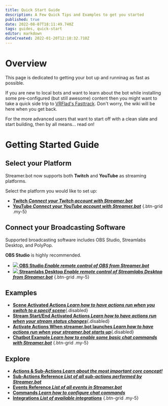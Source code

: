 ```yaml
---
title: Quick Start Guide
description: A Few Quick Tips and Examples to get you started
published: true
date: 2022-08-07T18:11:49.740Z
tags: guides, quick-start
editor: markdown
dateCreated: 2022-01-20T12:18:32.710Z
---
```


# Overview
This page is dedicated to getting your bot up and runninag as fast as possible. 

If you are new to local bots and want to learn about the bot while installing some pre-configured (but still awesome) content then you might want to take a quick side trip to [VRFlad's Fasttrack](https://vrflad.com/fasttrack). Don't worry, the wiki will be here when you get back.

For the more advanced users that want to start off with a clean slate and start building, then by all means... read on!

# Getting Started Guide

## Select your Platform

Streamer.bot now supports both **Twitch** and **YouTube** as streaming platforms.

Select the platform you would like to set up:

- [<i class="mdi mdi-twitch text--twitch"></i> **Twitch *Connect your Twitch account with Streamer.bot***](/en/Quick-Start/Twitch)
- [<i class="mdi mdi-youtube text--youtube"></i> **YouTube *Connect your YouTube account with Streamer.bot***](/en/Quick-Start/YouTube)
{.btn-grid .my-5}


## Connect your Broadcasting Software

Supported broadcasting software includes OBS Studio, Streamlabs Desktop, and PolyPop.

**OBS Studio** is highly recommended.


- [<img src="https://streamer.bot/img/integrations/obs.svg" /> **OBS Studio *Enable remote control of OBS from Streamer.bot***](/en/Quick-Start/OBS)
- [<img src="https://streamer.bot/img/integrations/streamlabs.png" /> **Streamlabs Desktop *Enable remote control of Streamlabs Desktop from Streamer.bot***](/en/Quick-Start/Streamlabs-Desktop)
{.btn-grid .my-5}

## Examples

- [<i class="mdi mdi-camera"></i> **Scene Activated Actions *Learn how to have actions run when you switch to a specif scene***](/en/Quick-Start/Example/SwitchScenes){.disabled}
- [<i class="mdi mdi-signal"></i> **Stream Start/End Activated Actions *Learn how to have actions run when your stream status changes***](/en/Quick-Start/Example/StreamStatus){.disabled}
- [<i class="mdi mdi-rocket-launch"></i> **Activate Actions When streamer.bot launches *Learn how to have actions run when your streamer.bot starts up***](/en/Quick-Start/Example/steamerbot-launch){.disabled}
 - [<i class="mdi mdi-chat"></i> **Chatbot Example *Learn how to enable some basic chat commands with Streamer.bot***](/en/Quick-Start/Commands)
{.btn-grid .my-5}

## Explore
- [<i class="mdi mdi-lightning-bolt primary--text"></i> **Actions &amp; Sub-Actions *Learn about the most important core concept!***](/en/Actions)
- [<i class="mdi mdi-lightning-bolt-outline primary--text"></i> **Sub-Actions Reference *List of all sub-actions performed by Streamer.bot***](/en/Sub-Actions)
- [<i class="mdi mdi-creation primary--text"></i> **Events Reference *List of all events in Streamer.bot***](/en/Events)
- [<i class="mdi mdi-comment primary--text"></i> **Commands *Learn how to configure chat commands***](/en/Commands)
- [<i class="mdi mdi-view-grid-plus primary--text"></i> **Integrations *List of available integrations***](/en/Integrations)
{.btn-grid .my-5}
